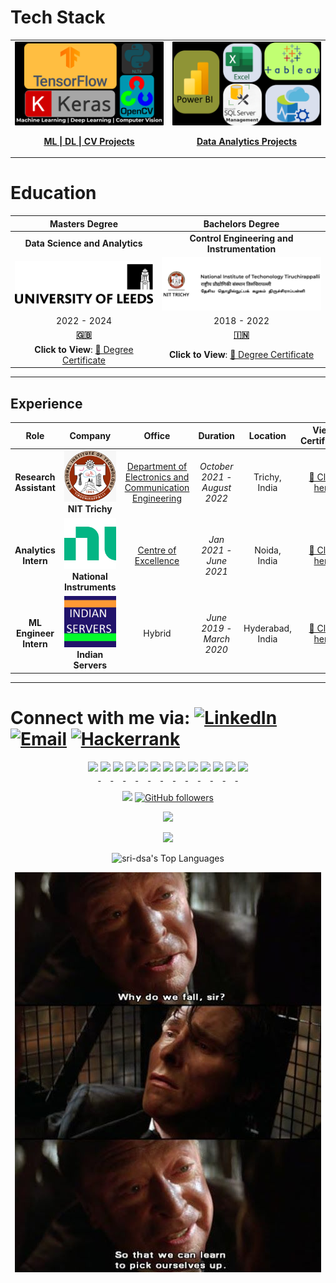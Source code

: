 # Tech Stack






<table>
<tr>
<!-- First Action Button: ML | DL | CV Projects -->
<td align="center" width="50%">
 <a href="https://sri-dsa.github.io/ML/" target="_blank">
   <img src="MLDLCV Vision.png" alt="ML | DL | CV" width="600" style="border-radius: 1px;">
   <br>
   <p><strong>ML | DL | CV Projects </strong></p>
 </a>
</td>
<!-- Second Action Button: Data Analytics Projects -->
<td align="center" width="50%">
 <a href="https://sri-dsa.github.io/DA/" target="_blank">
   <img src="Azure.png" alt="Data Analytics" width="600" style="border-radius: 1px;">
   <br>
   <p><strong>Data Analytics Projects </strong></p>
 </a>
</td>
</tr>
</table>



# Education

| **Masters Degree**              | **Bachelors Degree**  |
|:-----------------------------:|:---------------------------------------:|
| **Data Science and Analytics**  | **Control Engineering and Instrumentation** |
|   <a href="https://drive.google.com/file/d/1fE_g1QdDP_7UnnN3q2OolZ3yB51ArjFK/view?usp=sharing" target="_blank">![🎓 **University of Leeds**, Leeds, United Kingdom](Uo.png)</a> |  <a href="https://drive.google.com/file/d/1WdcokM4yQRKNRQAXqa2_a1d_h_84f6JH/view?usp=sharing" target="_blank">![🎓 **National Institute of Technology**, Tiruchirappalli, India](NIT.png)</a> |
| 2022 - 2024               | 2018 - 2022                        |
| [**🇬🇧**](https://en.wikipedia.org/wiki/University_of_Leeds) | [**🇮🇳**](https://en.wikipedia.org/wiki/National_Institute_of_Technology,_Tiruchirappalli) |
| **Click to View**: <a href="https://drive.google.com/file/d/1fE_g1QdDP_7UnnN3q2OolZ3yB51ArjFK/view?usp=sharing" target="_blank">📜 Degree Certificate </a> | **Click to View**: <a href="https://drive.google.com/file/d/1WdcokM4yQRKNRQAXqa2_a1d_h_84f6JH/view?usp=sharing" target="_blank"> 📜 Degree Certificate</a> |

---

## Experience

| **Role** | **Company** | **Office** | **Duration** | **Location** | **View Certificate** |
|:--:|:--:|:--:|:--:|:--:|:--:|
| **Research Assistant** | <a href="https://drive.google.com/file/d/1esKd2_C1NLxE0BZ3BUBC6ARaLAEvZtlH/view?usp=sharing" target="_blank"><img src="nitt_l.png" width="120"></a> <br> **NIT Trichy** | <a href="https://www.nitt.edu/home/academics/departments/ece/facilitiesnservices/research_laboratories/artificial_intelligence_research/" target="_blank">Department of Electronics and Communication Engineering</a> | *October 2021 - August 2022* | Trichy, India | [📜 Click here](https://drive.google.com/file/d/1esKd2_C1NLxE0BZ3BUBC6ARaLAEvZtlH/view?usp=sharing) |
| **Analytics Intern** | <a href="https://drive.google.com/file/d/1a9kMKXkOX11XjgUR2iWJ-Fx203d-Q8FW/view?usp=sharing" target="_blank"><img src="NI.png" width="120"></a> <br> **National Instruments** |<a href="https://education.ni.com/center-of-excellence" target="_blank">Centre of Excellence</a>| *Jan 2021 - June 2021* | Noida, India | [📜  Click here](https://drive.google.com/file/d/1a9kMKXkOX11XjgUR2iWJ-Fx203d-Q8FW/view?usp=sharing) |
| **ML Engineer Intern** | <a href="https://drive.google.com/file/d/1neV-J7jXe2Klf0jRQO5-IIJIjJ6fqleW/view?usp=sharing" target="_blank"><img src="unnamed.jpg" width="120"></a> <br> **Indian Servers** |Hybrid | *June 2019 - March 2020* | Hyderabad, India | [📜 Click here](https://drive.google.com/file/d/1neV-J7jXe2Klf0jRQO5-IIJIjJ6fqleW/view?usp=sharing) |

---

# Connect with me via:   [![LinkedIn](https://img.shields.io/badge/linkedin-%230077B5.svg?style=for-the-badge&logo=linkedin&logoColor=white)](https://www.linkedin.com/in/srivak/) [![Email](https://img.shields.io/badge/Email-%23D14836?style=for-the-badge&logo=gmail&logoColor=white)](mailto:sk.data@icloud.com) [![Hackerrank](https://img.shields.io/badge/-Hackerrank-2EC866?style=for-the-badge&logo=HackerRank&logoColor=white)](https://www.hackerrank.com/profile/sk_data)   

<p align="center">
<!-- First Repository: ML | DL | CV Projects -->
<a href="https://sri-dsa.github.io/ML/" target="_blank">
<img src="https://img.shields.io/badge/Python-FFD43B?style=flat-square&logo=python&logoColor=blue&labelColor=grey" height="30" style="display: inline-block;"/>
</a>
<a href="https://sri-dsa.github.io/ML/" target="_blank">
<img src="https://img.shields.io/badge/TensorFlow-FF6F00?style=flat-square&logo=tensorflow&logoColor=white" height="30" style="display: inline-block;"/>
</a>
<a href="https://sri-dsa.github.io/ML/" target="_blank">
<img src="https://img.shields.io/badge/Keras-%23D00000.svg?style=for-the-badge&logo=keras&logoColor=white" height="30" style="display: inline-block;"/>
</a>
<a href="https://sri-dsa.github.io/ML/" target="_blank">
<img src="https://img.shields.io/badge/NLTK-%234A90E2.svg?style=for-the-badge&logo=python&logoColor=white" height="30" style="display: inline-block;"/>
</a>
<a href="https://sri-dsa.github.io/ML/" target="_blank">
<img src="https://img.shields.io/badge/OpenCV-5C3EE8?style=flat-square&logo=opencv&logoColor=white&labelColor=grey" height="30" style="display: inline-block;"/>
</a>
<a href="https://sri-dsa.github.io/ML/" target="_blank">
<img src="https://img.shields.io/badge/PyTorch-EE4C2C?style=flat-square&logo=pytorch&logoColor=white&labelColor=grey" height="30" style="display: inline-block;"/>
</a>

<!-- Second Repository: Data Analytics Projects -->
<a href="https://github.com/sri-dsa/DataAnalyticsProjects" target="_blank">
<img src="https://img.shields.io/badge/Power%20BI-%23F2C811.svg?style=for-the-badge&logo=powerbi&logoColor=black" height="30" style="display: inline-block;"/>
</a>
<a href="https://github.com/sri-dsa/DataAnalyticsProjects" target="_blank">
<img src="https://img.shields.io/badge/Microsoft%20SQL%20Server-%23CC2927.svg?style=for-the-badge&logo=microsoft%20sql%20server&logoColor=white" height="30" style="display: inline-block;"/>
</a>
<a href="https://github.com/sri-dsa/DataAnalyticsProjects" target="_blank">
<img src="https://img.shields.io/badge/Azure-%230072C6.svg?style=for-the-badge&logo=microsoftazure&logoColor=white" height="30" style="display: inline-block;"/>
</a>
<a href="https://github.com/sri-dsa/DataAnalyticsProjects" target="_blank">
<img src="https://img.shields.io/badge/Tableau-%23E97627.svg?style=for-the-badge&logo=tableau&logoColor=white" height="30" style="display: inline-block;"/>
</a>
<a href="https://github.com/sri-dsa/DataAnalyticsProjects" target="_blank">
<img src="https://img.shields.io/badge/Microsoft%20Excel-%2300A651.svg?style=for-the-badge&logo=microsoft-excel&logoColor=white" height="30" style="display: inline-block;"/>
</a>
<a href="https://github.com/sri-dsa/DataAnalyticsProjects" target="_blank">
<img src="https://img.shields.io/badge/Docker-2496ED?style=flat-square&logo=docker&logoColor=white&labelColor=grey" height="30" style="display: inline-block;"/>
</a>

<!-- GitHub Profile -->
<a href="https://github.com/sri-dsa" target="_blank">
<img src="https://img.shields.io/badge/GitHub-181717?style=flat-square&logo=github&logoColor=white&labelColor=grey" height="30" style="display: inline-block;"/>
</a>
</p>


<div align="center">

![](https://komarev.com/ghpvc/?username=sri-dsa)  [![GitHub followers](https://img.shields.io/github/followers/sri-dsa.svg?style=social&label=Follow&maxAge=2592000)](https://github.com/sri-dsa?tab=followers)

</div>

<!-- GitHub stats and activity overview -->
<p align="center">
<img src="https://github-readme-stats.vercel.app/api?username=sri-dsa&theme=whatsapp-dark2&hide_border=false&include_all_commits=true&count_private=true" />
</p>
<p align="center">
<img src="https://github-readme-streak-stats.herokuapp.com/?user=sri-dsa&theme=whatsapp-dark2&hide_border=true" />
<br/>
</p>

<p align="center">
<img alt="sri-dsa's Top Languages" src="https://github-readme-stats.vercel.app/api/top-langs/?username=sri-dsa&langs_count=8&layout=compact&theme=midnight-purple&hide_border=true&bg_color=1F222E&title_color=F85D7F&icon_color=F8D866&hide=jupyter%20notebook,roff" height="192px"/>
</p>

<p align="center">
<img src="https://github.com/sri-dsa/sri-dsa/raw/main/whydowefall.jpg" alt="Why do we fall?" />
</p>
